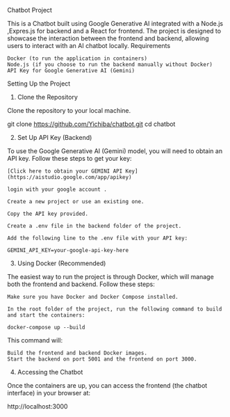 Chatbot Project

This is a Chatbot built using Google Generative AI integrated with a Node.js ,Expres.js for backend and a React for  frontend. The project is designed to showcase the interaction between the frontend and backend, allowing users to interact with an AI chatbot locally.
Requirements

    Docker (to run the application in containers)
    Node.js (if you choose to run the backend manually without Docker)
    API Key for Google Generative AI (Gemini)

Setting Up the Project
1. Clone the Repository

Clone the repository to your local machine.

git clone https://github.com/Yichiba/chatbot.git
cd chatbot

2. Set Up API Key (Backend)


To use the Google Generative AI (Gemini) model, you will need to obtain an API key. Follow these steps to get your key:

    [Click here to obtain your GEMINI API Key](https://aistudio.google.com/app/apikey)

    login with your google account .

    Create a new project or use an existing one.

    Copy the API key provided.

    Create a .env file in the backend folder of the project.

    Add the following line to the .env file with your API key:

    GEMINI_API_KEY=your-google-api-key-here

3. Using Docker (Recommended)

The easiest way to run the project is through Docker, which will manage both the frontend and backend. Follow these steps:

    Make sure you have Docker and Docker Compose installed.

    In the root folder of the project, run the following command to build and start the containers:

    docker-compose up --build

This command will:

    Build the frontend and backend Docker images.
    Start the backend on port 5001 and the frontend on port 3000.

4. Accessing the Chatbot

Once the containers are up, you can access the frontend (the chatbot interface) in your browser at:

http://localhost:3000